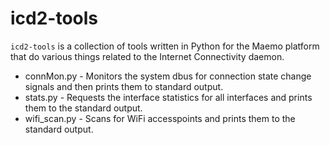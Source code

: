 icd2-tools
===========

`icd2-tools` is a collection of tools written in Python for the Maemo platform that do various things related to the Internet Connectivity daemon.

- connMon.py - Monitors the system dbus for connection state change signals and then prints them to standard output.
- stats.py - Requests the interface statistics for all interfaces and prints them to the standard output.
- wifi_scan.py - Scans for WiFi accesspoints and prints them to the standard output.



